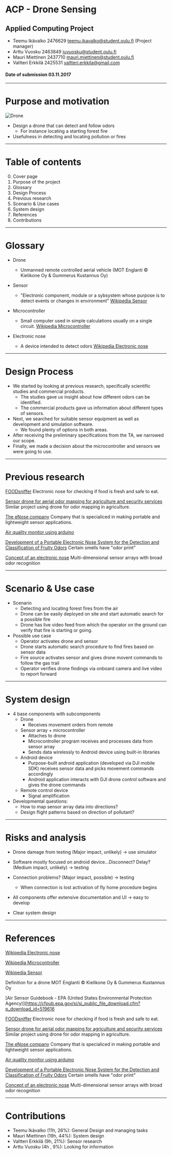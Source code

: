 # ACP - Drone Sensing
## Applied Computing Project

* Teemu Ikävalko 2476629 teemu.ikavalko@student.oulu.fi (Project manager)
* Arttu Vuosku 2463849 juvuosku@student.oulu.fi
* Mauri Miettinen 2437710 mauri.miettinen@student.oulu.fi
* Valtteri Erkkilä 2425531 valtteri.erkkila@gmail.com

 #### Date of submission 03.11.2017

---

# Purpose and motivation

![Drone](http://image.helipal.com/dji-inspire-1-v2-big001.jpg)

* Design a drone that can detect and follow odors
	* For instance locating a starting forest fire 
* Usefulness in detecting and locating pollution or fires

---

# Table of contents
0. Cover page
1. Purpose of the project
2. Glossary
3. Design Process
4. Previous research
5. Scenario & Use cases
6. System design
7. References
8. Contributions

---

# Glossary
* Drone
	* Unmanned remote controlled aerial vehicle (MOT Englanti © Kielikone Oy & Gummerus Kustannus Oy)
* Sensor
	* "Electronic component, module or a sybsystem whose purpose is to detect events or changes in environment" [Wikipedia Sensor](https://en.wikipedia.org/wiki/Sensor)

* Microcontroller
	* Small computer used in simple calculations usually on a single circuit. [Wikipedia Microcontroller](https://en.wikipedia.org/wiki/Microcontroller)
* Electronic nose
	* A device intended to detect odors [Wikipedia Electronic nose](https://en.wikipedia.org/wiki/Electronic_nose)
---

# Design Process
* We started by looking at previous research, specifically scientific studies and commercial products.
    - The studies gave us insight about how different odors can be identified.
    - The commercial products gave us information about different types of sensors.
* Next, we searched for suitable sensor equipment as well as development and simulation software.
    - We found plenty of options in both areas.
* After receiving the preliminary specifications from the TA, we narrowed our scope.
* Finally, we made a decision about the microcontroller and sensors we were going to use.

---

# Previous research
[FOODsniffer](http://www.myfoodsniffer.com) Electronic nose for checking if food is fresh and safe to eat.

[Sensor drone for aerial odor mapping for agriculture and security services](http://ieeexplore.ieee.org/abstract/document/7561340/?reload=true) Similar project using drone for odor mapping in agriculture.

[The eNose company](http://www.enose.nl/) Company that is specialiced in making portable and lightweight sensor applications.

[Air quality monitor using arduino](https://plot.ly/arduino/air-quality-tutorial/)

[Development of a Portable Electronic Nose System for the Detection and Classification of Fruity Odors](http://www.mdpi.com/1424-8220/10/10/9179/htm) Certain smells have "odor print"

[Concept of an electronic nose](http://www.enose.nl/rd/technology/) Multi-dimensional sensor arrays with broad odor recognition



---

# Scenario & Use case
* Scenario
	* Detecting and locating forest fires from the air
	* Drone can be easily deployed on site and start automatic search for a possible fire
	* Drone has live video feed from which the operator on the ground can verify that fire is starting or going.
* Possible use case
	* Operator activates drone and sensor
	* Drone starts automatic search procedure to find fires based on sensor data
	* Fire source activates sensor and gives drone movent commands to follow the gas trail
	* Operator verifies drone findings via onboard camera and live video to report forward

---

# System design

* 4 base components with subcomponents
    * Drone
		* Receives movement orders from remote
	* Sensor array + microcontroller
		* Attaches to drone
		* Microcontroller program receives and processes data from sensor array
		* Sends data wirelessly to Android device using built-in libraries
	* Android device
		* Purpose-built android application (developed via DJI mobile SDK) receives sensor data and picks movement commands accordingly
		* Android application interacts with DJI drone control software and gives the drone commands
	* Remote control device
		* Signal amplification
* Developmental questions:
	* How to map sensor array data into directions?
	* Design flight patterns based on direction of pollutant?

---

# Risks and analysis

* Drone damage from testing (Major impact, unlikely) -> use simulator
* Software mostly focused on android device...Disconnect? Delay? (Medium impact, unlikely) -> testing
* Connection problems? (Major impact, possible) -> testing
	* When connection is lost activation of fly home procedure begins

* All components offer extensive documentation and UI -> easy to develop
* Clear system design

---

# References
[Wikipedia Electronic nose](https://en.wikipedia.org/wiki/Electronic_nose)

[Wikipedia Microcontroller](https://en.wikipedia.org/wiki/Microcontroller)

[Wikipedia Sensor](https://en.wikipedia.org/wiki/Sensor)

Definition for a drone MOT Englanti © Kielikone Oy & Gummerus Kustannus Oy

[Air Sensor Guidebook - EPA (United States Environmental Protection Agency)](https://cfpub.epa.gov/si/si_public_file_download.cfm?p_download_id=519616


[FOODsniffer](http://www.myfoodsniffer.com) Electronic nose for checking if food is fresh and safe to eat.

[Sensor drone for aerial odor mapping for agriculture and security services](http://ieeexplore.ieee.org/abstract/document/7561340/?reload=true) Similar project using drone for odor mapping in agriculture.

[The eNose company](http://www.enose.nl/) Company that is specialiced in making portable and lightweight sensor applications.

[Air quality monitor using arduino](https://plot.ly/arduino/air-quality-tutorial/)

[Development of a Portable Electronic Nose System for the Detection and Classification of Fruity Odors](http://www.mdpi.com/1424-8220/10/10/9179/htm) Certain smells have "odor print"

[Concept of an electronic nose](http://www.enose.nl/rd/technology/) Multi-dimensional sensor arrays with broad odor recognition

---

# Contributions

* Teemu Ikävalko (11h, 26%): General Design and managing tasks
* Mauri Miettinen (19h, 44%): System design
* Valtteri Erkkilä (9h, 21%): Sensor research
* Arttu Vuosku (4h , 9%): Looking for information

